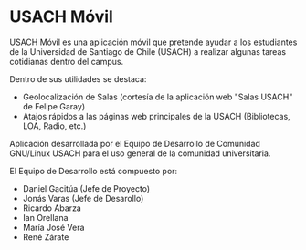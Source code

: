 USACH Móvil
===========

USACH Móvil es una aplicación móvil que pretende ayudar a los estudiantes de la Universidad de Santiago de Chile (USACH) a realizar algunas tareas cotidianas dentro del campus.

Dentro de sus utilidades se destaca:

* Geolocalización de Salas (cortesía de la aplicación web "Salas USACH" de Felipe Garay)
* Atajos rápidos a las páginas web principales de la USACH (Bibliotecas, LOA, Radio, etc.)

Aplicación desarrollada por el Equipo de Desarrollo de Comunidad GNU/Linux USACH para el uso general de la comunidad universitaria.

El Equipo de Desarrollo está compuesto por:

* Daniel Gacitúa (Jefe de Proyecto)
* Jonás Varas (Jefe de Desarollo)
* Ricardo Abarza
* Ian Orellana
* María José Vera
* René Zárate
